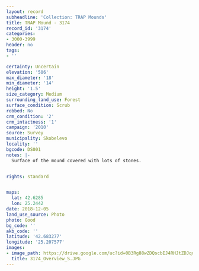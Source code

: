 ```yaml
---
layout: record
subheadline: 'Collection: TRAP Mounds'
title: TRAP Mound - 3174
record_id: '3174'
categories:
- 3000-3999
header: no
tags:
- ''

certainty: Uncertain
elevation: '506'
max_diameter: '18'
min_diameter: '14'
height: '1.5'
size_category: Medium
surrounding_land_use: Forest
surface_condition: Scrub
robbed: No
crm_condition: '2'
crm_intactness: '1'
campaign: '2010'
source: Survey
municipality: Skobelevo
locality: ''
bgcode: DS001
notes: |-
  Surface of the mound covered with lots of stones.


rights: standard


maps:
  lat: 42.6285
  lon: 25.2442
date: 2018-12-05
land_use_source: Photo
photo: Good
bg_code: ''
akb_code: ''
latitude: '42.683277'
longitude: '25.207577'
images:
- image_path: https://drive.google.com/uc?id=0B3Rg88wZDQscbEJ4RHJtZDJqd0E
  title: 3174_Overview_S.JPG
---
```

